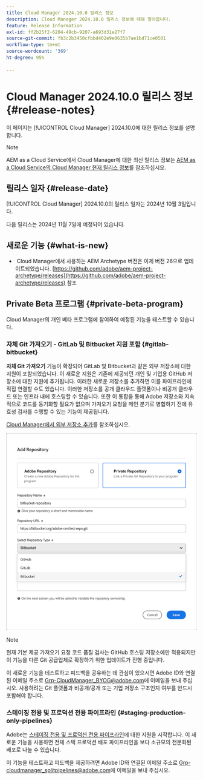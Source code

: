 ```yaml
---
title: Cloud Manager 2024.10.0 릴리스 정보
description: Cloud Manager 2024.10.0 릴리스 정보에 대해 알아봅니다.
feature: Release Information
exl-id: ff2b25f2-6204-49cb-9207-a693d31e27f7
source-git-commit: fb3c2b3450cfbbd402e9e0635b7ae1bd71ce0501
workflow-type: tm+mt
source-wordcount: '369'
ht-degree: 95%

---
```


# Cloud Manager 2024.10.0 릴리스 정보 {#release-notes}

이 페이지는 [!UICONTROL Cloud Manager] 2024.10.0에 대한 릴리스 정보를 설명합니다.

>[!NOTE]
>
>AEM as a Cloud Service에서 Cloud Manager에 대한 최신 릴리스 정보는 [AEM as a Cloud Service의 Cloud Manager 현재 릴리스 정보](https://experienceleague.adobe.com/ko/docs/experience-manager-cloud-service/content/release-notes/cloud-manager/current)를 참조하십시오.



## 릴리스 일자 {#release-date}

<!-- SAVE FOR FUTURE POSSIBLE USE No notable bugs or features for the September release of Cloud Manager. -->

[!UICONTROL Cloud Manager] 2024.10.0의 릴리스 일자는 2024년 10월 3일입니다.

다음 릴리스는 2024년 11월 7일에 예정되어 있습니다.



## 새로운 기능 {#what-is-new}

* &#x200B;<!-- BOTH CS & AMS --> Cloud Manager에서 사용하는 AEM Archetype 버전은 이제 버전 26으로 업데이트되었습니다. [https://github.com/adobe/aem-project-archetype/releases](https://github.com/adobe/aem-project-archetype/releases) 참조
<!-- (CMGR-59817) -->



## Private Beta 프로그램 {#private-beta-program}

Cloud Manager의 개인 베타 프로그램에 참여하여 예정된 기능을 테스트할 수 있습니다.

### 자체 Git 가져오기 - GitLab 및 Bitbucket 지원 포함 {#gitlab-bitbucket}

<!-- BOTH CS & AMS -->

**자체 Git 가져오기** 기능이 확장되어 GitLab 및 Bitbucket과 같은 외부 저장소에 대한 지원이 포함되었습니다. 이 새로운 지원은 기존에 제공되던 개인 및 기업용 GitHub 저장소에 대한 지원에 추가됩니다. 이러한 새로운 저장소를 추가하면 이를 파이프라인에 직접 연결할 수도 있습니다. 이러한 저장소를 공개 클라우드 플랫폼이나 비공개 클라우드 또는 인프라 내에 호스팅할 수 있습니다. 또한 이 통합을 통해 Adobe 저장소와 지속적으로 코드를 동기화할 필요가 없으며 가져오기 요청을 메인 분기로 병합하기 전에 유효성 검사를 수행할 수 있는 기능이 제공됩니다.

[Cloud Manager에서 외부 저장소 추가](/help/managing-code/external-repositories.md)를 참조하십시오.

![저장소 추가 대화 상자](/help/release-notes/assets/repositories-add-release-notes.png)

>[!NOTE]
>
>현재 기본 제공 가져오기 요청 코드 품질 검사는 GitHub 호스팅 저장소에만 적용되지만 이 기능을 다른 Git 공급업체로 확장하기 위한 업데이트가 진행 중입니다.

이 새로운 기능을 테스트하고 피드백을 공유하는 데 관심이 있으시면 Adobe ID와 연결된 이메일 주소로 [Grp-CloudManager_BYOG@adobe.com](mailto:Grp-CloudManager_BYOG@adobe.com)에 이메일을 보내 주십시오. 사용하려는 Git 플랫폼과 비공개/공개 또는 기업 저장소 구조인지 여부를 반드시 포함해야 합니다.

### 스테이징 전용 및 프로덕션 전용 파이프라인 {#staging-production-only-pipelines}

Adobe는 [스테이징 전용 및 프로덕션 전용 파이프라인](/help/using/stage-prod-only.md)에 대한 지원을 시작합니다. 이 새로운 기능을 사용하면 전체 스택 프로덕션 배포 파이프라인을 보다 소규모의 전문화된 배포로 나눌 수 있습니다.

이 기능을 테스트하고 피드백을 제공하려면 Adobe ID와 연결된 이메일 주소로 [Grp-cloudmanager_splitpipelines@adobe.com](mailto:Grp-cloudmanager_splitpipelines@adobe.com)에 이메일을 보내 주십시오.

<!-- ## Bug fixes

* text
-->

<!-- Known Issues {#known-issues}

 -->

